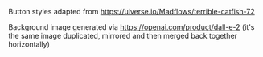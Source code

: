 Button styles adapted from https://uiverse.io/Madflows/terrible-catfish-72

Background image generated via https://openai.com/product/dall-e-2 (it's the same image duplicated, mirrored and then merged back together horizontally)
